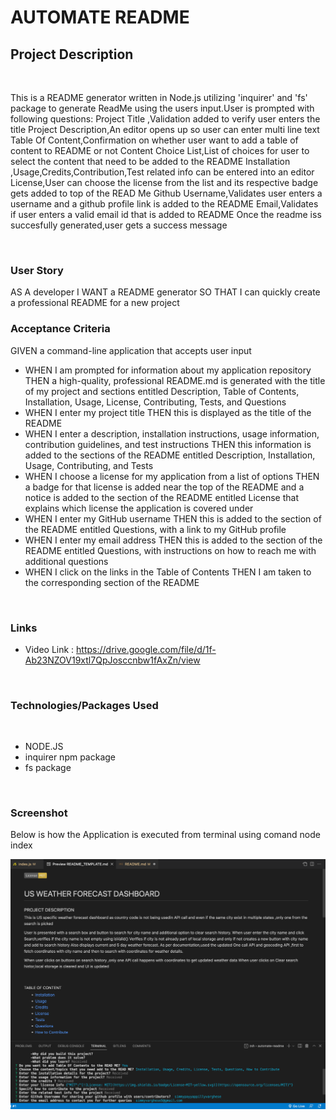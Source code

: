 # AUTOMATE README

## Project Description

<br>

This is a README generator written in Node.js utilizing 'inquirer' and 'fs' package to generate ReadMe using 
the users input.User is prompted with following questions:
Project Title ,Validation added to verify user enters the title
Project Description,An editor opens up so user can enter multi line text
Table Of Content,Confirmation on whether user want to add a table of content to README or not
Content Choice List,List of choices for user to select the content that need to be added to the README
Installation ,Usage,Credits,Contribution,Test related info can be entered into an editor
License,User can choose the license from the list and its respective badge gets added to top of the READ Me
Github Username,Validates user enters a username and a github profile link is added to the README
Email,Validates if user enters a valid email id that is added to README
Once the readme iss succesfully generated,user gets a success message
 
<br>

### User Story
AS A developer I WANT a README generator
SO THAT I can quickly create a professional README for a new project

### Acceptance Criteria

GIVEN a command-line application that accepts user input

*   WHEN I am prompted for information about my application repository THEN a high-quality, professional README.md is generated with the title of my project and sections entitled Description, Table of Contents, Installation, Usage, License, Contributing, Tests, and Questions
*    WHEN I enter my project title THEN this is displayed as the title of the README
*    WHEN I enter a description, installation instructions, usage information, contribution guidelines, and test instructions THEN this information is added to the sections of the README entitled Description, Installation, Usage, Contributing, and Tests
*   WHEN I choose a license for my application from a list of options THEN a badge for that license is added near the top of the README and a notice is added to the section of the README entitled License that explains which license the application is covered under
*   WHEN I enter my GitHub username THEN this is added to the section of the README entitled Questions, with a link to my GitHub profile
*   WHEN I enter my email address   THEN this is added to the section of the README entitled Questions, with instructions on how to reach me with additional questions
*   WHEN I click on the links in the Table of Contents  THEN I am taken to the corresponding section of the README


<br>

### Links

* Video Link : https://drive.google.com/file/d/1f-Ab23NZOV19xtl7QpJosccnbw1fAxZn/view

<br>

### Technologies/Packages Used

<br>

* NODE.JS
* inquirer npm package
* fs package

<br>

### Screenshot

Below is how the Application is executed from terminal using comand node index

!['Screenshot Automate Readme Application'](./images/automate-readme-screenshot.png)
